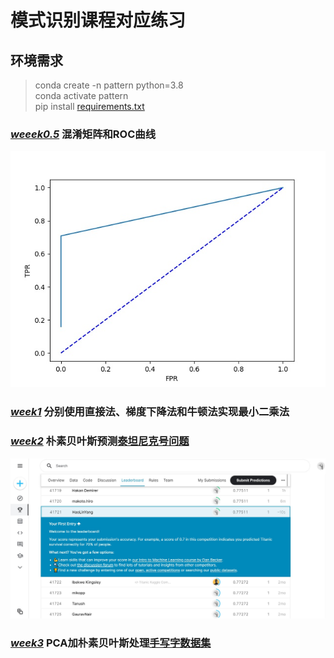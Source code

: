 # 模式识别课程对应练习  

## 环境需求
>conda create -n pattern python=3.8  
>conda activate pattern  
>pip install [requirements.txt](requirements.txt)  

### [*weeek0.5*](week0.5.py) 混淆矩阵和ROC曲线
![ORC](output/week0.5/ROC_curve.jpg)  

### [*week1*](week1.py) 分别使用直接法、梯度下降法和牛顿法实现最小二乘法  

### [*week2*](week2.py) 朴素贝叶斯预测[泰坦尼克号问题](https://www.kaggle.com/c/titanic)
![Titanic](output/week2/kaggle_Titanic.jpg)  

### [*week3*](wee3.py) PCA加朴素贝叶斯处理[手写字数据集](https://www.kaggle.com/c/digit-recognizer)